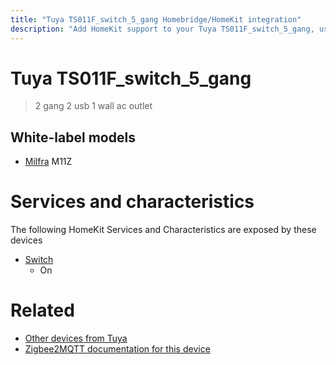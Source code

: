 ```yaml
---
title: "Tuya TS011F_switch_5_gang Homebridge/HomeKit integration"
description: "Add HomeKit support to your Tuya TS011F_switch_5_gang, using Homebridge, Zigbee2MQTT and homebridge-z2m."
---
```

<!---
This file has been GENERATED using src/docgen/docgen.ts
DO NOT EDIT THIS FILE MANUALLY!
-->
# Tuya TS011F_switch_5_gang
> 2 gang 2 usb 1 wall ac outlet


## White-label models
* [Milfra](../index.md#milfra) M11Z

# Services and characteristics
The following HomeKit Services and Characteristics are exposed by
these devices

* [Switch](../../switch.md)
  * On


# Related
* [Other devices from Tuya](../index.md#tuya)
* [Zigbee2MQTT documentation for this device](https://www.zigbee2mqtt.io/devices/TS011F_switch_5_gang.html)